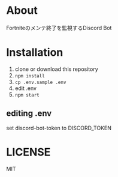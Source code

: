 # About 

Fortniteのメンテ終了を監視するDiscord Bot

# Installation

1. clone or download this repository
2. `npm install`
3. `cp .env.sample .env`
4. edit .env
5. `npm start`


## editing .env

set discord-bot-token to DISCORD_TOKEN


# LICENSE

MIT
